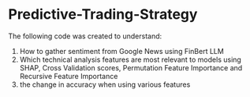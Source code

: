 # Predictive-Trading-Strategy

The following code was created to understand:
1) How to gather sentiment from Google News using FinBert LLM
2) Which technical analysis features are most relevant to models using SHAP, Cross Validation scores, Permutation Feature Importance and Recursive Feature Importance
3) the change in accuracy when using various features
